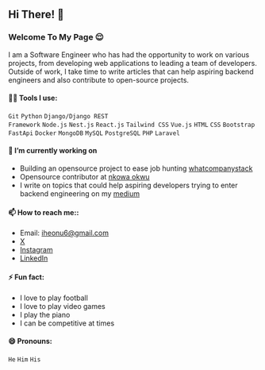 ## Hi There! 👋

### Welcome To My Page 😌
I am a Software Engineer who has had the opportunity to work on various projects, from developing web applications to leading a team of developers. Outside of work, I take time to write articles that can help aspiring backend engineers and also contribute to open-source projects.

#### 👨‍💻 Tools I use: 
<code>Git</code> <code>Python</code> <code>Django/Django REST Framework</code> <code>Node.js</code> <code>Nest.js</code> <code>React.js</code> <code>Tailwind CSS</code> <code>Vue.js</code> <code>HTML</code> <code>CSS</code> <code>Bootstrap</code> <code>FastApi</code> <code>Docker</code> <code>MongoDB</code> <code>MySQL</code> <code>PostgreSQL</code>
<code>PHP</code> <code>Laravel</code>

#### 🔭 I’m currently working on
- Building an opensource project to ease job hunting [whatcompanystack](https://github.com/jovialcore/whatcompstack-BE)
- Opensource contributor at [nkowa okwu](https://nkowaokwu.com/home)
- I write on topics that could help aspiring developers trying to enter backend engineering on my [medium](https://medium.com/@iheonu_)

#### 📫 How to reach me::
- Email: iheonu6@gmail.com
- [X](https://twitter.com/danieliheonu)
- [Instagram](https://www.instagram.com/iheonu_)
- [LinkedIn](https://www.linkedin.com/in/danieliheonu)

#### ⚡ Fun fact:
- I love to play football
- I love to play video games
- I play the piano
- I can be competitive at times

#### 😄 Pronouns:
<code>He</code> <code>Him</code> <code>His</code>

<!--
**danieldutcum/danieldutcum** is a ✨ _special_ ✨ repository because its `README.md` (this file) appears on your GitHub profile.

Here are some ideas to get you started:

- 🔭 I’m currently working on ...
- 🌱 I’m currently learning ...
- 👯 I’m looking to collaborate on ...
- 🤔 I’m looking for help with ...
- 💬 Ask me about ...
- 📫 How to reach me: ...
- 😄 Pronouns: ...
- ⚡ Fun fact: ...
-->
